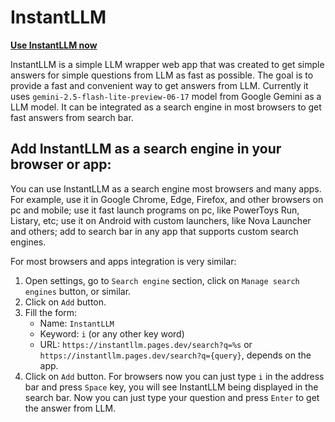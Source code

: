 # InstantLLM

**[Use InstantLLM now](https://instantllm.pages.dev)**

InstantLLM is a simple LLM wrapper web app that was created to get simple answers for simple questions from LLM as fast as possible.
The goal is to provide a fast and convenient way to get answers from LLM.
Currently it uses `gemini-2.5-flash-lite-preview-06-17` model from Google Gemini as a LLM model.
It can be integrated as a search engine in most browsers to get fast answers from search bar.

## Add InstantLLM as a search engine in your browser or app:

You can use InstantLLM as a search engine most browsers and many apps.
For example, use it in Google Chrome, Edge, Firefox, and other browsers on pc and mobile; use it fast launch programs on pc, like PowerToys Run, Listary, etc; use it on Android with custom launchers, like Nova Launcher and others; add to search bar in any app that supports custom search engines.

For most browsers and apps integration is very similar:
1. Open settings, go to `Search engine` section, click on `Manage search engines` button, or similar.
2. Click on `Add` button.
3. Fill the form:
    - Name: `InstantLLM`
    - Keyword: `i` (or any other key word)
    - URL: `https://instantllm.pages.dev/search?q=%s` or `https://instantllm.pages.dev/search?q={query}`, depends on the app.
4. Click on `Add` button.
For browsers now you can just type `i` in the address bar and press `Space` key, you will see InstantLLM being displayed in the search bar. Now you can just type your question and press `Enter` to get the answer from LLM.